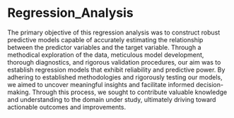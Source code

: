 # Regression_Analysis
The primary objective of this regression analysis was to construct robust 
predictive models capable of accurately estimating the relationship between the 
predictor variables and the target variable. Through a methodical exploration of 
the data, meticulous model development, thorough diagnostics, and rigorous 
validation procedures, our aim was to establish regression models that exhibit 
reliability and predictive power. By adhering to established methodologies and 
rigorously testing our models, we aimed to uncover meaningful insights and 
facilitate informed decision-making. Through this process, we sought to 
contribute valuable knowledge and understanding to the domain under study, 
ultimately driving toward actionable outcomes and improvements.
